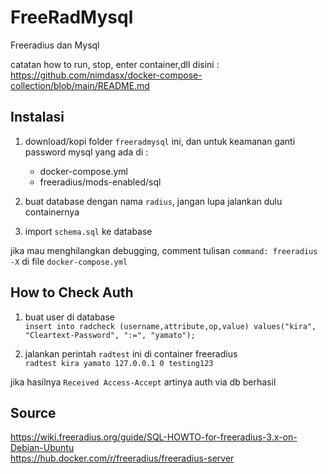 # FreeRadMysql

Freeradius dan Mysql

catatan how to run, stop, enter container,dll disini :  
https://github.com/nimdasx/docker-compose-collection/blob/main/README.md

## Instalasi

1. download/kopi folder `freeradmysql` ini, dan untuk keamanan ganti password mysql yang ada di :  
    - docker-compose.yml
    - freeradius/mods-enabled/sql

2. buat database dengan nama `radius`, jangan lupa jalankan dulu containernya  

3. import `schema.sql` ke database  

jika mau menghilangkan debugging, comment tulisan `command: freeradius -X` di file `docker-compose.yml`

## How to Check Auth

1. buat user di database  
    `insert into radcheck (username,attribute,op,value) values("kira", "Cleartext-Password", ":=", "yamato");`

2. jalankan perintah `radtest` ini di container freeradius  
    `radtest kira yamato 127.0.0.1 0 testing123`

jika hasilnya `Received Access-Accept` artinya auth via db berhasil  

## Source
https://wiki.freeradius.org/guide/SQL-HOWTO-for-freeradius-3.x-on-Debian-Ubuntu  
https://hub.docker.com/r/freeradius/freeradius-server